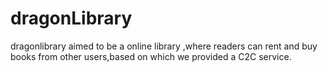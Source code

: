 # dragonLibrary
dragonlibrary aimed to be a online library ,where readers can rent and buy books from other users,based on which we provided a C2C service.
